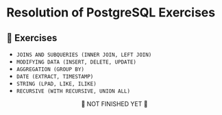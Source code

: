 <h1>
  Resolution of PostgreSQL Exercises
</h1>

<h2>
  🎯 Exercises
</h2>

- ``JOINS AND SUBQUERIES (INNER JOIN, LEFT JOIN)``
- ``MODIFYING DATA (INSERT, DELETE, UPDATE)``
- ``AGGREGATION (GROUP BY)``
- ``DATE (EXTRACT, TIMESTAMP)``
- ``STRING (LPAD, LIKE, ILIKE)``
- ``RECURSIVE (WITH RECURSIVE, UNION ALL)``

<p align=center>
  🚧 NOT FINISHED YET 🚧
</p>
